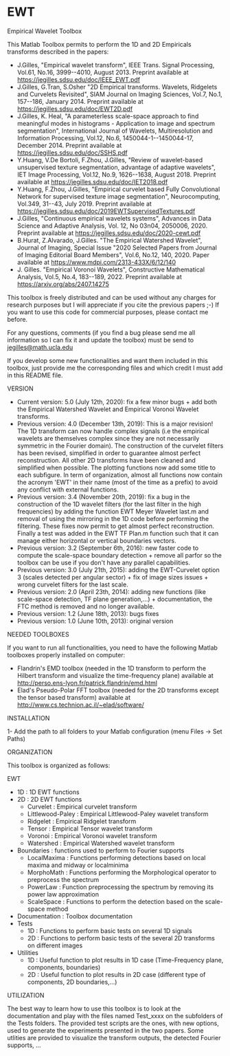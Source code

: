 # EWT
 Empirical Wavelet Toolbox

 This Matlab Toolbox permits to perform the 1D and 2D Empiricals transforms described in the papers:

- J.Gilles, "Empirical wavelet transform", IEEE Trans. Signal Processing, Vol.61, No.16, 3999--4010, August 2013.
Preprint available at https://jegilles.sdsu.edu/doc/IEEE_EWT.pdf
- J.Gilles, G.Tran, S.Osher "2D Empirical transforms. Wavelets, Ridgelets and Curvelets Revisited", SIAM Journal on Imaging Sciences, Vol.7, No.1, 157--186, January 2014. Preprint available at https://jegilles.sdsu.edu/doc/EWT2D.pdf
- J.Gilles, K. Heal, "A parameterless scale-space approach to find meaningful modes in histograms - Application to image and spectrum segmentation", International Journal of Wavelets, Multiresolution and Information Processing, Vol.12, No.6, 1450044-1--1450044-17, December 2014.
Preprint available at https://jegilles.sdsu.edu/doc/SSHS.pdf
- Y.Huang, V.De Bortoli, F.Zhou, J.Gilles, "Review of wavelet-based unsupervised texture segmentation, advantage of adaptive wavelets", IET Image Processing, Vol.12, No.9, 1626--1638, August 2018. Preprint available at https://jegilles.sdsu.edu/doc/IET2018.pdf
- Y.Huang, F.Zhou, J.Gilles, "Empirical curvelet based Fully Convolutional Network for supervised texture image segmentation", Neurocomputing, Vol.349, 31--43, July 2019. Preprint available at https://jegilles.sdsu.edu/doc/2019EWTSupervisedTextures.pdf
- J.Gilles, "Continuous empirical wavelets systems", Advances in Data Science and Adaptive Analysis, Vol. 12, No 03n04, 2050006, 2020. Preprint available at https://jegilles.sdsu.edu/doc/2020-cewt.pdf
- B.Hurat, Z.Alvarado, J.Gilles. "The Empirical Watershed Wavelet", Journal of Imaging, Special Issue "2020 Selected Papers from Journal of Imaging Editorial Board Members", Vol.6, No.12, 140, 2020. Paper available at https://www.mdpi.com/2313-433X/6/12/140
- J. Gilles. "Empirical Voronoi Wavelets", Constructive Mathematical Analysis, Vol.5, No.4, 183--189, 2022. Preprint available at https://arxiv.org/abs/2407.14275


This toolbox is freely distributed and can be used without any charges for research purposes but I will appreciate if you cite the previous papers ;-)
If you want to use this code for commercial purposes, please contact me before.

For any questions, comments (if you find a bug please send me all information so I can fix it and update the toolbox) must be send to jegilles@math.ucla.edu

If you develop some new functionalities and want them included in this toolbox, just provide me the corresponding files and which credit I must add in this README file.

VERSION

- Current version: 5.0 (July 12th, 2020): fix a few minor bugs + add both the Empirical Watershed Wavelet and Empirical Voronoi Wavelet transforms.
- Previous version: 4.0 (December 13th, 2019): This is a major revision! The 1D transform can now handle complex signals (i.e the empirical wavelets are themselves complex since they are not necessarily symmetric in the Fourier domain). The construction of the curvelet filters has been revised, simplified in order to guarantee almost perfect reconstruction. All other 2D transforms have been cleaned and simplified when possible. The plotting functions now add some title to each subfigure. In term of organization, almost all functions now contain the acronym 'EWT' in their name (most of the time as a prefix) to avoid any conflict with external functions.
- Previous version: 3.4 (November 20th, 2019): fix a bug in the construction of the 1D wavelet filters (for the last filter in the high frequencies) by adding the function EWT Meyer Wavelet last.m and removal of using the mirroring in the 1D code before performing the filtering. These fixes now permit to get almost perfect reconstruction. Finally a test was added in the EWT TF Plan.m function such that it can manage either horizontal or vertical boundaries vectors.
- Previous version: 3.2 (September 6th, 2016): new faster code to compute the scale-space boundary detection + remove all parfor so the toolbox can be use if you don't have any parallel capabilities.
- Previous version: 3.0 (July 21th, 2015): adding the EWT-Curvelet option 3 (scales detected per angular sector) + fix of image sizes issues + wrong curvelet filters for the last scale.
- Previous version: 2.0 (April 23th, 2014): adding new functions (like scale-space detection, TF plane generation,...) + documentation, the FTC method is removed and no longer available.
- Previous version: 1.2 (June 18th, 2013): bugs fixes
- Previous version: 1.0 (June 10th, 2013): original version

NEEDED TOOLBOXES

If you want to run all functionalities, you need to have the following Matlab toolboxes properly installed on computer:

- Flandrin's EMD toolbox (needed in the 1D transform to perform the Hilbert transform and visualize the time-frequency plane) 
	available at http://perso.ens-lyon.fr/patrick.flandrin/emd.html
- Elad's Pseudo-Polar FFT toolbox (needed for the 2D transforms except the tensor based transform)
	available at http://www.cs.technion.ac.il/~elad/software/


 INSTALLATION

1- Add the path to all folders to your Matlab configuration (menu Files -> Set Paths)


ORGANIZATION

This toolbox is organized as follows:

EWT
 - 1D                           : 1D EWT functions
 - 2D                           : 2D EWT functions
   - Curvelet 					: Empirical curvelet transform
   - Littlewood-Paley 			: Empirical Littlewood-Paley wavelet transform
   - Ridgelet 					: Empirical Ridgelet transform
   - Tensor 					: Empirical Tensor wavelet transform
   - Voronoi                   : Empirical Voronoi wavelet transform
   - Watershed                 : Empirical Watershed wavelet transform
 - Boundaries					: functions used to perform to Fourier supports
   - LocalMaxima				: Functions performing detections based on local maxima and midway or localminima
   - MorphoMath				: Functions performing the Morphological operator to preprocess the spectrum
   - PowerLaw					: Function preprocessing the spectrum by removing its power law approximation
   - ScaleSpace				: Functions to perform the detection based on the scale-space method
 - Documentation				: Toolbox documentation
 - Tests
   - 1D						: Functions to perform basic tests on several 1D signals
   - 2D						: Functions to perform basic tests of the several 2D transforms on different images
 - Utilities
   - 1D						: Useful function to plot results in 1D case (Time-Frequency plane, components, boundaries)
   - 2D						: Useful function to plot results in 2D case (different type of components, 2D boundaries,...)

UTILIZATION

The best way to learn how to use this toolbox is to look at the documentation and play with the files named Test_xxxx 
on the subfolders of the Tests folders.
The provided test scripts are the ones, with new options, used to generate the experiments presented in the two papers.
Some utlities are provided to visualize the transform outputs, the detected Fourier supports, ...
